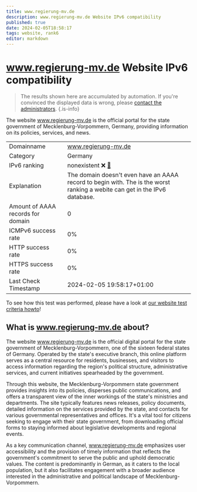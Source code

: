 ```yaml
---
title: www.regierung-mv.de
description: www.regierung-mv.de Website IPv6 compatibility
published: true
date: 2024-02-05T18:58:17
tags: website, rank6
editor: markdown
---
```


# www.regierung-mv.de Website IPv6 compatibility

> The results shown here are accumulated by automation. If you're convinced the displayed data is wrong, please [contact the administrators](/howto/chat). 
{.is-info}

The website www.regierung-mv.de is the official portal for the state government of Mecklenburg-Vorpommern, Germany, providing information on its policies, services, and news.


|   |   |
| - | - |
| Domainname | www.regierung-mv.de
| Category | Germany |
| IPv6 ranking | nonexistent :x: [🔗](/howto/ranking) |
| Explanation | The domain doesn't even have an AAAA record to begin with. The is the worst ranking a webite can get in the IPv6 database. |
| Amount of AAAA records for domain | 0 |
| ICMPv6 success rate | 0%|
| HTTP success rate | 0% |
| HTTPS success rate | 0% |
| Last Check Timestamp | 2024-02-05 19:58:17+01:00 |

To see how this test was performed, please have a look at [our website test criteria howto](/howto/testcriteria/website)!


## What is www.regierung-mv.de about?
The website www.regierung-mv.de is the official digital portal for the state government of Mecklenburg-Vorpommern, one of the sixteen federal states of Germany. Operated by the state's executive branch, this online platform serves as a central resource for residents, businesses, and visitors to access information regarding the region's political structure, administrative services, and current initiatives spearheaded by the government.

Through this website, the Mecklenburg-Vorpommern state government provides insights into its policies, disperses public communications, and offers a transparent view of the inner workings of the state's ministries and departments. The site typically features news releases, policy documents, detailed information on the services provided by the state, and contacts for various governmental representatives and offices. It's a vital tool for citizens seeking to engage with their state government, from downloading official forms to staying informed about legislative developments and regional events.

As a key communication channel, www.regierung-mv.de emphasizes user accessibility and the provision of timely information that reflects the government's commitment to serve the public and uphold democratic values. The content is predominantly in German, as it caters to the local population, but it also facilitates engagement with a broader audience interested in the administrative and political landscape of Mecklenburg-Vorpommern.


